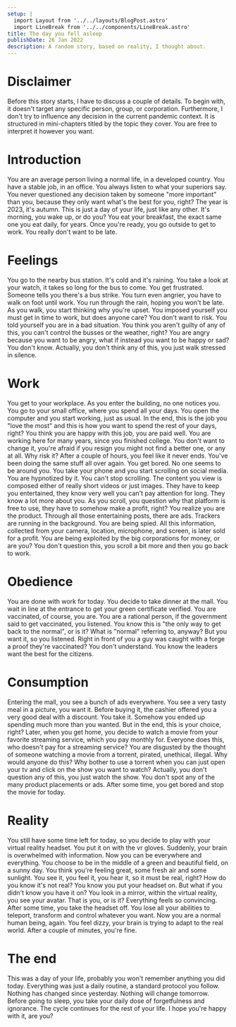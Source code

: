 ```yaml
---
setup: |
  import Layout from '../../layouts/BlogPost.astro'
  import LineBreak from '../../components/LineBreak.astro'
title: The day you fell asleep
publishDate: 26 Jan 2022
description: A random story, based on reality, I thought about.
---
```


# Disclaimer

Before this story starts, I have to discuss a couple of details. To begin with, it doesn't target any specific person, group, or corporation. Furthermore, I don't try to influence any decision in the current pandemic context. It is structured in mini-chapters titled by the topic they cover. You are free to interpret it however you want.

# Introduction

You are an average person living a normal life, in a developed country. You have a stable job, in an office. You always listen to what your superiors say. You never questioned any decision taken by someone "more important" than you, because they only want what's the best for you, right? The year is 2023, it's autumn. This is just a day of your life, just like any other.
<LineBreak />
It's morning, you wake up, or do you? You eat your breakfast, the exact same one you eat daily, for years. Once you're ready, you go outside to get to work. You really don't want to be late.

# Feelings

You go to the nearby bus station. It's cold and it's raining. You take a look at your watch, it takes so long for the bus to come. You get frustrated. Someone tells you there's a bus strike. You turn even angrier, you have to walk on foot until work. You run through the rain, hoping you won't be late.
<LineBreak />
As you walk, you start thinking why you're upset. You imposed yourself you must get in time to work, but does anyone care? You don't want to risk. You told yourself you are in a bad situation. You think you aren't guilty of any of this, you can't control the busses or the weather, right? You are angry because you want to be angry, what if instead you want to be happy or sad? You don't know. Actually, you don't think any of this, you just walk stressed in silence.

# Work

You get to your workplace. As you enter the building, no one notices you. You go to your small office, where you spend all your days. You open the computer and you start working, just as usual. In the end, this is the job you "love the most" and this is how you want to spend the rest of your days, right? You think you are happy with this job, you are paid well. You are working here for many years, since you finished college. You don't want to change it, you're afraid if you resign you might not find a better one, or any at all. Why risk it?
<LineBreak />
After a couple of hours, you feel like it never ends. You've been doing the same stuff all over again. You get bored. No one seems to be around you. You take your phone and you start scrolling on social media. You are hypnotized by it. You can't stop scrolling. The content you view is composed either of really short videos or just images. They have to keep you entertained, they know very well you can't pay attention for long. They know a lot more about you.
<LineBreak />
As you scroll, you question why that platform is free to use, they have to somehow make a profit, right? You realize you are the product. Through all those entertaining posts, there are ads. Trackers are running in the background. You are being spied. All this information, collected from your camera, location, microphone, and screen, is later sold for a profit. You are being exploited by the big corporations for money, or are you? You don't question this, you scroll a bit more and then you go back to work.

# Obedience

You are done with work for today. You decide to take dinner at the mall. You wait in line at the entrance to get your green certificate verified. You are vaccinated, of course, you are. You are a rational person, if the government said to get vaccinated, you listened. You know this is "the only way to get back to the normal", or is it? What is "normal" referring to, anyway? But you want it, so you listened. Right in front of you a guy was caught with a forge a proof they're vaccinated? You don't understand. You know the leaders want the best for the citizens.

# Consumption

Entering the mall, you see a bunch of ads everywhere. You see a very tasty meal in a picture, you want it. Before buying it, the cashier offered you a very good deal with a discount. You take it. Somehow you ended up spending much more than you wanted. But in the end, this is your choice, right?
<LineBreak />
Later, when you get home, you decide to watch a movie from your favorite streaming service, which you pay monthly for. Everyone does this, who doesn't pay for a streaming service? You are disgusted by the thought of someone watching a movie from a torrent, pirated, unethical, illegal. Why would anyone do this? Why bother to use a torrent when you can just open your tv and click on the show you want to watch? Actually, you don't question any of this, you just watch the show. You don't spot any of the many product placements or ads. After some time, you get bored and stop the movie for today.

# Reality

You still have some time left for today, so you decide to play with your virtual reality headset. You put it on with the vr gloves. Suddenly, your brain is overwhelmed with information. Now you can be everywhere and everything. You choose to be in the middle of a green and beautiful field, on a sunny day. You think you're feeling great, some fresh air and some sunlight. You see it, you feel it, you hear it, so it must be real, right? How do you know it's not real? You know you put your headset on. But what if you didn't know you have it on? You look in a mirror, within the virtual reality, you see your avatar. That is you, or is it? Everything feels so convincing. After some time, you take the headset off. You lose all your abilities to teleport, transform and control whatever you want. Now you are a normal human being, again. You feel dizzy, your brain is trying to adapt to the real world. After a couple of minutes, you're fine.

# The end

This was a day of your life, probably you won't remember anything you did today. Everything was just a daily routine, a standard protocol you follow. Nothing has changed since yesterday. Nothing will change tomorrow. Before going to sleep, you take your daily dose of forgetfulness and ignorance. The cycle continues for the rest of your life. I hope you're happy with it, are you?
